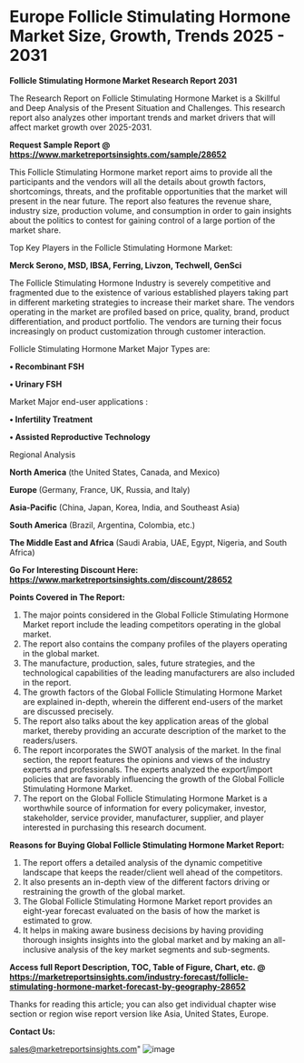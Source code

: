 # Europe Follicle Stimulating Hormone Market Size, Growth, Trends 2025 - 2031

<strong>Follicle Stimulating Hormone Market Research Report 2031</strong>

The Research Report on Follicle Stimulating Hormone Market is a Skillful and Deep Analysis of the Present Situation and Challenges. This research report also analyzes other important trends and market drivers that will affect market growth over 2025-2031.

<strong>Request Sample Report @ <a href=https://www.marketreportsinsights.com/sample/28652>https://www.marketreportsinsights.com/sample/28652</a></strong>

This Follicle Stimulating Hormone market report aims to provide all the participants and the vendors will all the details about growth factors, shortcomings, threats, and the profitable opportunities that the market will present in the near future. The report also features the revenue share, industry size, production volume, and consumption in order to gain insights about the politics to contest for gaining control of a large portion of the market share.

Top Key Players in the Follicle Stimulating Hormone Market:

<strong>Merck Serono, MSD, IBSA, Ferring, Livzon, Techwell, GenSci</strong>

The Follicle Stimulating Hormone Industry is severely competitive and fragmented due to the existence of various established players taking part in different marketing strategies to increase their market share. The vendors operating in the market are profiled based on price, quality, brand, product differentiation, and product portfolio. The vendors are turning their focus increasingly on product customization through customer interaction.

Follicle Stimulating Hormone Market Major Types are:

<strong>• Recombinant FSH

• Urinary FSH</strong>

Market Major end-user applications :

<strong>• Infertility Treatment

• Assisted Reproductive Technology</strong>

Regional Analysis

</u><strong><b>North America</b></strong> (the United States, Canada, and Mexico)

<strong><b>Europe </b></strong>(Germany, France, UK, Russia, and Italy)

<strong><b>Asia-Pacific</b></strong> (China, Japan, Korea, India, and Southeast Asia)

<strong><b>South America</b></strong> (Brazil, Argentina, Colombia, etc.)

<strong><b>The Middle East and Africa</b></strong> (Saudi Arabia, UAE, Egypt, Nigeria, and South Africa)

<strong>Go For Interesting Discount Here: <a href=https://www.marketreportsinsights.com/discount/28652>https://www.marketreportsinsights.com/discount/28652</a></strong>

<strong>Points Covered in The Report:</strong>
<ol>
  <li>The major points considered in the Global Follicle Stimulating Hormone Market report include the leading competitors operating in the global market.</li>
  <li>The report also contains the company profiles of the players operating in the global market.</li>
  <li>The manufacture, production, sales, future strategies, and the technological capabilities of the leading manufacturers are also included in the report.</li>
  <li>The growth factors of the Global Follicle Stimulating Hormone Market are explained in-depth, wherein the different end-users of the market are discussed precisely.</li>
  <li>The report also talks about the key application areas of the global market, thereby providing an accurate description of the market to the readers/users.</li>
  <li>The report incorporates the SWOT analysis of the market. In the final section, the report features the opinions and views of the industry experts and professionals. The experts analyzed the export/import policies that are favorably influencing the growth of the Global Follicle Stimulating Hormone Market.</li>
  <li>The report on the Global Follicle Stimulating Hormone Market is a worthwhile source of information for every policymaker, investor, stakeholder, service provider, manufacturer, supplier, and player interested in purchasing this research document.</li>
</ol>
<strong>Reasons for Buying Global Follicle Stimulating Hormone Market Report:</strong>

<ol>
  <li>The report offers a detailed analysis of the dynamic competitive landscape that keeps the reader/client well ahead of the competitors.</li>
  <li>It also presents an in-depth view of the different factors driving or restraining the growth of the global market.</li>
  <li>The Global Follicle Stimulating Hormone Market report provides an eight-year forecast evaluated on the basis of how the market is estimated to grow.</li>
  <li>It helps in making aware business decisions by having providing thorough insights insights into the global market and by making an all-inclusive analysis of the key market segments and sub-segments.</li>
</ol>
<strong>Access full Report Description, TOC, Table of Figure, Chart, etc. @ <a href=https://marketreportsinsights.com/industry-forecast/follicle-stimulating-hormone-market-forecast-by-geography-28652>https://marketreportsinsights.com/industry-forecast/follicle-stimulating-hormone-market-forecast-by-geography-28652</a></strong>


Thanks for reading this article; you can also get individual chapter wise section or region wise report version like Asia, United States, Europe.

<strong>Contact Us:</strong>

sales@marketreportsinsights.com"
![image](https://github.com/user-attachments/assets/dac29c6e-066a-42db-8eb9-95b9940320f7)
